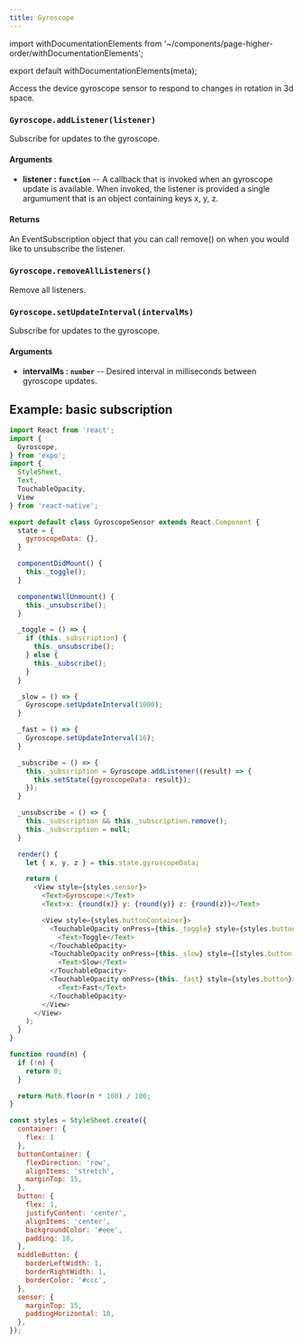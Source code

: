 ```yaml
---
title: Gyroscope
---
```


import withDocumentationElements from '~/components/page-higher-order/withDocumentationElements';

export default withDocumentationElements(meta);

Access the device gyroscope sensor to respond to changes in rotation in 3d space.

### `Gyroscope.addListener(listener)`

Subscribe for updates to the gyroscope.

#### Arguments

-   **listener : `function`** -- A callback that is invoked when an gyroscope update is available. When invoked, the listener is provided a single argumument that is an object containing keys x, y, z.

#### Returns

An EventSubscription object that you can call remove() on when you would like to unsubscribe the listener.

### `Gyroscope.removeAllListeners()`

Remove all listeners.

### `Gyroscope.setUpdateInterval(intervalMs)`

Subscribe for updates to the gyroscope.

#### Arguments

-   **intervalMs : `number`** -- Desired interval in milliseconds between gyroscope updates.

## Example: basic subscription

```javascript
import React from 'react';
import {
  Gyroscope,
} from 'expo';
import {
  StyleSheet,
  Text,
  TouchableOpacity,
  View
} from 'react-native';

export default class GyroscopeSensor extends React.Component {
  state = {
    gyroscopeData: {},
  }

  componentDidMount() {
    this._toggle();
  }

  componentWillUnmount() {
    this._unsubscribe();
  }

  _toggle = () => {
    if (this._subscription) {
      this._unsubscribe();
    } else {
      this._subscribe();
    }
  }

  _slow = () => {
    Gyroscope.setUpdateInterval(1000);
  }

  _fast = () => {
    Gyroscope.setUpdateInterval(16);
  }

  _subscribe = () => {
    this._subscription = Gyroscope.addListener((result) => {
      this.setState({gyroscopeData: result});
    });
  }

  _unsubscribe = () => {
    this._subscription && this._subscription.remove();
    this._subscription = null;
  }

  render() {
    let { x, y, z } = this.state.gyroscopeData;

    return (
      <View style={styles.sensor}>
        <Text>Gyroscope:</Text>
        <Text>x: {round(x)} y: {round(y)} z: {round(z)}</Text>

        <View style={styles.buttonContainer}>
          <TouchableOpacity onPress={this._toggle} style={styles.button}>
            <Text>Toggle</Text>
          </TouchableOpacity>
          <TouchableOpacity onPress={this._slow} style={[styles.button, styles.middleButton]}>
            <Text>Slow</Text>
          </TouchableOpacity>
          <TouchableOpacity onPress={this._fast} style={styles.button}>
            <Text>Fast</Text>
          </TouchableOpacity>
        </View>
      </View>
    );
  }
}

function round(n) {
  if (!n) {
    return 0;
  }

  return Math.floor(n * 100) / 100;
}

const styles = StyleSheet.create({
  container: {
    flex: 1
  },
  buttonContainer: {
    flexDirection: 'row',
    alignItems: 'stretch',
    marginTop: 15,
  },
  button: {
    flex: 1,
    justifyContent: 'center',
    alignItems: 'center',
    backgroundColor: '#eee',
    padding: 10,
  },
  middleButton: {
    borderLeftWidth: 1,
    borderRightWidth: 1,
    borderColor: '#ccc',
  },
  sensor: {
    marginTop: 15,
    paddingHorizontal: 10,
  },
});
```
